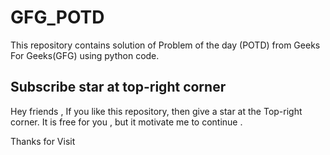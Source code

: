 # GFG_POTD
This repository contains solution of Problem of the day (POTD) from Geeks For Geeks(GFG) using python code.

## Subscribe star at top-right corner
Hey friends , 
If you like this repository, then give a star at the Top-right corner. 
It is free for you , but it motivate me to continue .

Thanks for Visit

